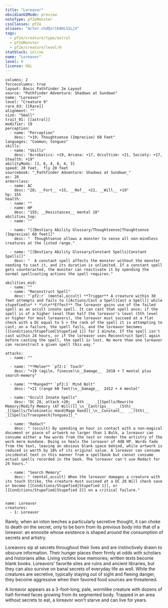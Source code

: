 ```yaml
---
title: "Loreavor"
obsidianUIMode: preview
noteType: pf2eMonster
cssClasses: pf2e
aliases: "Actor.chdQzr1k0Hi15LjX" 
tags:
  - pf2e/creature/type/astral
  - pf2eMonster
  - pf2e/creature/level/9
statblock: inline
name: "Loreavor"
level: 9
license: OGL
---
```


```statblock
columns: 2
forcecolumns: true
layout: Basic Pathfinder 2e Layout
source: "Pathfinder Adventure: Shadows at Sundown"
name: "Loreavor"
level: "Creature 9"
rare_03: [[Rare]]
alignment: ""
size: "Small"
trait_01: [[astral]]
modifier: 19
perception:
  - name: "Perception"
    desc: "+19; Thoughtsense (Imprecise) 60 Feet"
languages: "Common; tongues"
skills:
  - name: "Skills"
    desc: "Acrobatics: +19, Arcana: +17, Occultism: +21, Society: +17, Stealth: +19"
abilityMods: [3, 6, 4, 6, 4, 3]
speed: 20 feet,  fly 20 feet
sourcebook: "_Pathfinder Adventure: Shadows at Sundown_"
ac: 28
armorclass:
  - name: AC
    desc: "28; __Fort__ +15, __Ref__ +21, __Will__ +19"
hp: 155
health:
  - name: ""
  - name: HP
    desc: "155; __Resistances__ mental 10"
abilities_top:
  - name: ""

  - name: "[[Bestiary Ability Glossary/Thoughtsense|Thoughtsense (Imprecise) 60 feet]]"
    desc: "  Thoughtsense allows a monster to sense all non-mindless creatures at the listed range."

  - name: "[[Bestiary Ability Glossary/Constant Spells|Constant Spells]]"
    desc: "  A constant spell affects the monster without the monster needing to cast it, and its duration is unlimited. If a constant spell gets counteracted, the monster can reactivate it by spending the normal spellcasting actions the spell requires."

abilities_mid:
  - name: ""
  - name: "Reconstruct Spell"
    desc: "`pf2:r` (mental,occult) **Trigger** A creature within 30 feet attempts and fails to [[Actions/Cast a Spell|Cast a Spell]] while stupefied\n* * *\n\n**Effect** The loreavor gains use of the failed spell as an occult innate spell. It can cast that spell once; if the spell is of a higher level than half the loreavor's level (5th level or higher for most loreavors), the loreavor must succeed at a flat check with a DC equal to 5 + the rank of the spell it is attempting to cast; on a failure, the spell fails, and the loreavor becomes [[Conditions/Stupefied|Stupefied 1]] for 1 minute. If the spell isn't cast within 24 hours, or if the loreavor uses Reconstruct Spell again before casting the spell, the spell is lost. No more than one loreavor can reconstruct a given spell this way."

attacks:
  - name: ""

  - name: "**Melee** `pf2:1` Touch"
    desc: "+19 (agile, finesse)\n__Damage__  2d10 + 7 mental plus search-memory"

  - name: "**Ranged** `pf2:1` Mind Bolt"
    desc: "+21 (range 60 feet)\n__Damage__  2d12 + 4 mental"

  - name: "Occult Innate Spells"
    desc: "DC 28, attack +20; __4th __  _[[Spells/Rewrite Memory|Modify Memory (AT Will)]]_\n__Cantrips__  __(5th)__ _[[Spells/Telekinetic Hand|Mage Hand]]_\n__Constant__  __(5th)__ _[[Spells/Truespeech|Tongues]]_"

  - name: "Redact"
    desc: " (occult) By spending an hour in contact with a non-magical document or piece of artwork no larger than 1 Bulk, a loreavor can consume either a few words from the text or render the artistry of the work more mundane. Doing so heals the loreavor of 4d8 HP. Words fade from the text, leaving an obvious blank space behind, while artwork is reduced in worth by 10% of its original value. A loreavor can consume incidental text in this manner from a spellbook but cannot consume actual spells recorded in the book. The loreavor can't use Redact for 24 hours."

  - name: "Search Memory"
    desc: " (mental,occult) When the loreavor damages a creature with its touch Strike, the creature must succeed at a DC 28 Will check save or become [[Conditions/Stupefied|Stupefied 1]], or [[Conditions/Stupefied|Stupefied 2]] on a critical failure."
 
```

```encounter-table
name: Loreavor
creatures:
  - 1: Loreavor
```



Rarely, when an ioton leeches a particularly secretive thought, it can choke to death on the secret, only to be born from its previous body into that of a loreavor: an ennosite whose existence is shaped around the consumption of secrets and artistry.

Loreavors sip at secrets throughout their lives and are instinctively drawn to obscure information. Their hunger places them firmly at odds with scholars and historians alike. Living victims lose memories; written texts become blank books. Loreavors' favorite sites are ruins and ancient libraries, but they can also survive on banal secrets of everyday life as well. While the creatures are secretive, typically staying out of sight and fleeing danger, they become aggressive when their favored food sources are threatened.

A loreavor appears as a 3-foot-long, pale, wormlike creature with dozens of half-formed faces growing from its segmented body. Trapped in an area without secrets to eat, a loreavor won't starve and can live for years.
